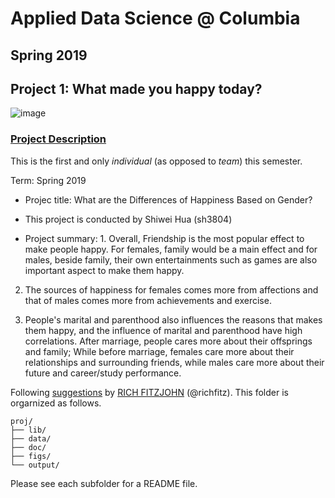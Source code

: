 # Applied Data Science @ Columbia
## Spring 2019
## Project 1: What made you happy today?

![image](figs/title_new)

### [Project Description](doc/Proj1_desc.md)
This is the first and only *individual* (as opposed to *team*) this semester. 

Term: Spring 2019

+ Projec title: What are the Differences of Happiness Based on Gender?
+ This project is conducted by Shiwei Hua (sh3804)

+ Project summary: 1. Overall, Friendship is the most popular effect to make people happy. For females, family would be a main effect and for males, beside family, their own entertainments such as games are also important aspect to make them happy.

2. The sources of happiness for females comes more from affections and that of males comes more from achievements and exercise.

3. People's marital and parenthood also influences the reasons that makes them happy, and the influence of  marital and parenthood have high correlations. After marriage, people cares more about their offsprings and family; While before marriage, females care more about their relationships and surrounding friends, while males care more about their future and career/study performance.


Following [suggestions](http://nicercode.github.io/blog/2013-04-05-projects/) by [RICH FITZJOHN](http://nicercode.github.io/about/#Team) (@richfitz). This folder is orgarnized as follows.

```
proj/
├── lib/
├── data/
├── doc/
├── figs/
└── output/
```

Please see each subfolder for a README file.
